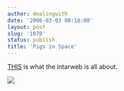 ```yaml
---
author: dealingwith
date: '2006-03-03 08:18:00'
layout: post
slug: '1070'
status: publish
title: 'Pigs in Space'
---
```


[THIS][1] is what the intarweb is all about.

![]({{site.baseurl}}/assets/2006/03/96987694_3f925e193a_6k.jpg)

   [1]: http://www.flickr.com/photo_zoom.gne?id=96987694&size=o

